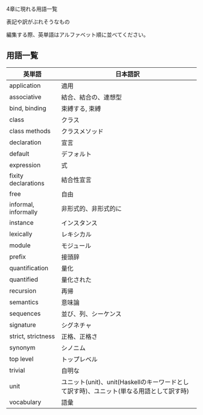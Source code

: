 4章に現れる用語一覧

表記や訳がぶれそうなもの

編集する際、英単語はアルファベット順に並べてください。

## 用語一覧

|英単語|日本語訳|
|--|--|
|application|適用|
|associative|結合、結合の、連想型|
|bind, binding|束縛する, 束縛|
|class|クラス|
|class methods|クラスメソッド|
|declaration|宣言|
|default|デフォルト|
|expression|式|
|fixity declarations|結合性宣言|
|free|自由|
|informal, informally|非形式的、非形式的に|
|instance|インスタンス|
|lexically|レキシカル|
|module|モジュール|
|prefix|接頭辞|
|quantification|量化|
|quantified|量化された|
|recursion|再帰|
|semantics|意味論|
|sequences|並び、列、シーケンス|
|signature|シグネチャ|
|strict, strictness|正格、正格さ|
|synonym|シノニム|
|top level|トップレベル|
|trivial|自明な|
|unit|ユニット(unit)、unit(Haskellのキーワードとして訳す時)、ユニット(単なる用語として訳す時)|
|vocabulary|語彙|
